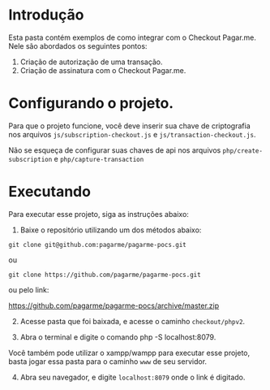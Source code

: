 # Introdução

Esta pasta contém exemplos de como integrar com o Checkout Pagar.me. Nele são abordados os seguintes pontos:

1. Criação de autorização de uma transação.
2. Criação de assinatura com o Checkout Pagar.me.

# Configurando o projeto.

Para que o projeto funcione, você deve inserir sua chave de criptografia nos arquivos `js/subscription-checkout.js` e `js/transaction-checkout.js`.

Não se esqueça de configurar suas chaves de api nos arquivos `php/create-subscription` e `php/capture-transaction`

# Executando

Para executar esse projeto, siga as instruções abaixo:

1. Baixe o repositório utilizando um dos métodos abaixo:

`git clone git@github.com:pagarme/pagarme-pocs.git`

ou

`git clone https://github.com/pagarme/pagarme-pocs.git`

ou pelo link:

https://github.com/pagarme/pagarme-pocs/archive/master.zip


2. Acesse pasta que foi baixada, e acesse o caminho `checkout/phpv2`.

3. Abra o terminal e digite o comando php -S localhost:8079.

Você também pode utilizar o xampp/wampp para executar esse projeto, basta jogar essa pasta para o caminho `www` de seu servidor.

4. Abra seu navegador, e digite `localhost:8079` onde o link é digitado.